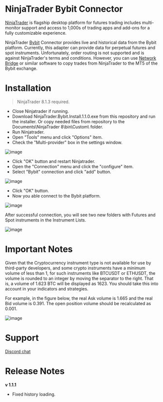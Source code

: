 
# NinjaTrader Bybit Connector

[NinjaTrader](https://ninjatrader.com/trading-platform/ "NinjaTrader") is flagship desktop platform for futures trading includes multi-monitor support and access to 1,000s of trading apps and add-ons for a fully customizable experience. 

NinjaTrader [Bybit](https://www.bybit.com) Connector provides live and historical data from the Bybit platform. Currently, this adapter can provide data for perpetual futures and spot instruments. 
Unfortunately, order routing is not supported and is against NinjaTrader's terms and conditions. However, you can use [Network Bridge](https://mtapi.pro/shop/nt8-to-mt-network-bridge/) or similar software to copy trades from NinjaTrader to the MT5 of the Bybit exchange.

# Installation

> NinjaTrader 8.1.3 required.

+ Close Ninjatrader if running.
+ Download NinjaTrader.Bybit.Install.1.1.0.exe from this repository and run the installer. Or copy needed files from repository to the Documents\NinjaTrader 8\bin\Custom\ folder.
+ Run Ninjatrader.
+ Open "Tools" menu and click "Options" item.
+ Check the "Multi-provider" box in the settings window.
  
![image](https://github.com/user-attachments/assets/15088b44-efec-4307-b91c-1fb6f14c848c)

+ Click "OK" button and restart Ninjatrader.
+ Open the "Connection" menu and click the "configure" item.
+ Select "Bybit" connection and click "add" button.
  
![image](https://github.com/user-attachments/assets/f29548c9-6a2e-4d69-83c3-dacf31a2e93c)

+ Click "OK" button.
+ Now you able connect to the Bybit platform.

![image](https://github.com/user-attachments/assets/cb1572c9-0426-47d6-93f9-1ada4b0b9feb)

After successful connection, you will see two new folders with Futures and Spot instruments in the Instrument Lists.

![image](https://github.com/user-attachments/assets/3d484e0c-fd88-4c3c-80e6-4ff8c53c151d)

# Important Notes

Given that the Cryptocurrency instrument type is not available for use by third-party developers, and some crypto instruments have a minimum volume of less than 1, for such instruments like BTCUSDT or ETHUSDT, the volume is rounded to an integer by moving the separator to the right. That is, a volume of 1.623 BTC will be displayed as 1623. You should take this into account in your indicators and strategies.

For example, in the figure below, the real Ask volume is 1.665 and the real Bid volume is 0.391. The open position volume should be recalculated as 0.001.

![image](https://github.com/user-attachments/assets/7fbb07b4-04b4-4507-9462-8fa2f988b776)

# Support

[Discord chat](https://discord.gg/VKTtZzAatm "Discord chat")

# Release Notes

**v 1.1.1**
+ Fixed history loading.